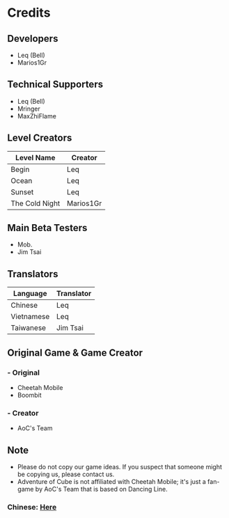 # Credits
## Developers
- Leq (Bell)
- Marios1Gr

## Technical Supporters
- Leq (Bell)
- Mringer
- MaxZhiFlame

## Level Creators
Level Name | Creator
---|---
Begin | Leq
Ocean | Leq
Sunset | Leq
The Cold Night | Marios1Gr

## Main Beta Testers
- Mob.
- Jim Tsai

## Translators
Language | Translator
---|---
Chinese | Leq
Vietnamese | Leq
Taiwanese | Jim Tsai

## Original Game & Game Creator
### - Original
- Cheetah Mobile
- Boombit
### - Creator
- AoC's Team

## Note
- Please do not copy our game ideas. If you suspect that someone might be copying us, please contact us.
- Adventure of Cube is not affiliated with Cheetah Mobile; it's just a fan-game by AoC's Team that is based on Dancing Line.

### Chinese: [Here](https://github.com/Leq4342/Adventure-of-Cube/edit/main/CreditsCn.md)
